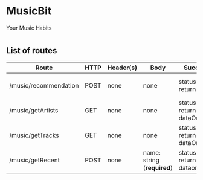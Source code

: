 # MusicBit
Your Music Habits

# 


## List of routes
| Route                 | HTTP   | Header(s)   |  Body   | Success               |    Error     |  Description               |
| --------------------- | ------ | ----------- |  -----  | --                    |    ----     |  ----------                 |
| /music/recommendation          | POST   |    none     |   none                        | status(200), return token              |    status(500), return error message                                        | Signing in to Hacktivgit   |
| /music/getArtists           | GET    |    none     |   none                        | status(200), return dataOnly                |    status(500), return error message                                        | Get User Star Repository   |
| /music/getTracks       | GET    |    none     |   none                        | status(200), return dataOnly               |    status(500), return error message                                        | Get Other User Repository              |
| /music/getRecent        | POST   |    none     |   name: string (**required**) | status(201), return dataonly               |    status(500), return error message                                       | Create Repository             |








